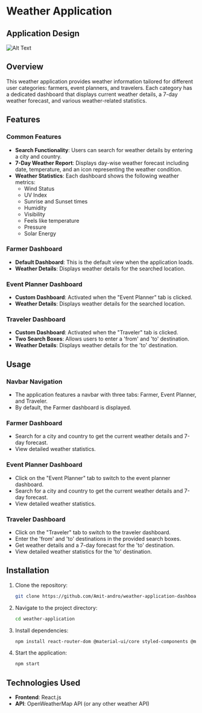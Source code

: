 # Weather Application

## Application Design
![Alt Text](https://sprl.in/weatherApp)

## Overview

This weather application provides weather information tailored for different user categories: farmers, event planners, and travelers. Each category has a dedicated dashboard that displays current weather details, a 7-day weather forecast, and various weather-related statistics.

## Features

### Common Features
- **Search Functionality**: Users can search for weather details by entering a city and country.
- **7-Day Weather Report**: Displays day-wise weather forecast including date, temperature, and an icon representing the weather condition.
- **Weather Statistics**: Each dashboard shows the following weather metrics:
  - Wind Status
  - UV Index
  - Sunrise and Sunset times
  - Humidity
  - Visibility
  - Feels like temperature
  - Pressure
  - Solar Energy

### Farmer Dashboard
- **Default Dashboard**: This is the default view when the application loads.
- **Weather Details**: Displays weather details for the searched location.

### Event Planner Dashboard
- **Custom Dashboard**: Activated when the "Event Planner" tab is clicked.
- **Weather Details**: Displays weather details for the searched location.

### Traveler Dashboard
- **Custom Dashboard**: Activated when the "Traveler" tab is clicked.
- **Two Search Boxes**: Allows users to enter a 'from' and 'to' destination.
- **Weather Details**: Displays weather details for the 'to' destination.

## Usage

### Navbar Navigation
- The application features a navbar with three tabs: Farmer, Event Planner, and Traveler.
- By default, the Farmer dashboard is displayed.

### Farmer Dashboard
- Search for a city and country to get the current weather details and 7-day forecast.
- View detailed weather statistics.

### Event Planner Dashboard
- Click on the "Event Planner" tab to switch to the event planner dashboard.
- Search for a city and country to get the current weather details and 7-day forecast.
- View detailed weather statistics.

### Traveler Dashboard
- Click on the "Traveler" tab to switch to the traveler dashboard.
- Enter the 'from' and 'to' destinations in the provided search boxes.
- Get weather details and a 7-day forecast for the 'to' destination.
- View detailed weather statistics for the 'to' destination.

## Installation

1. Clone the repository:
    ```sh
    git clone https://github.com/Amit-andro/weather-application-dashboard.git
    ```
2. Navigate to the project directory:
    ```sh
    cd weather-application
    ```
3. Install dependencies:
    ```sh
    npm install react-router-dom @material-ui/core styled-components @mui/material @emotion/react @emotion/styled axios
    ```
4. Start the application:
    ```sh
    npm start
    ```

## Technologies Used
- **Frontend**: React.js
- **API**: OpenWeatherMap API (or any other weather API)

